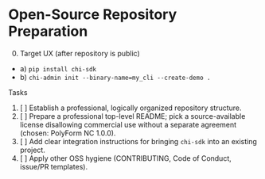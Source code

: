 
# Open-Source Repository Preparation

0) Target UX (after repository is public)

- a) `pip install chi-sdk`
- b) `chi-admin init --binary-name=my_cli --create-demo .`

Tasks
1. [ ] Establish a professional, logically organized repository structure.
2. [ ] Prepare a professional top-level README; pick a source-available license disallowing commercial use without a separate agreement (chosen: PolyForm NC 1.0.0).
3. [ ] Add clear integration instructions for bringing `chi-sdk` into an existing project.
4. [ ] Apply other OSS hygiene (CONTRIBUTING, Code of Conduct, issue/PR templates).
